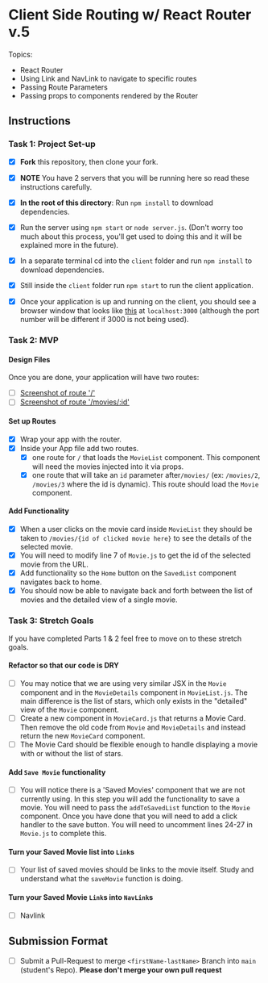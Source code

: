 # Client Side Routing w/ React Router v.5

Topics:

-   React Router
-   Using Link and NavLink to navigate to specific routes
-   Passing Route Parameters
-   Passing props to components rendered by the Router

## Instructions

### Task 1: Project Set-up

-   [x] **Fork** this repository, then clone your fork.
-   [x] **NOTE** You have 2 servers that you will be running here so read these instructions carefully.
-   [x] **In the root of this directory**: Run `npm install` to download dependencies.
-   [x] Run the server using `npm start` or `node server.js`. (Don't worry too much about this process, you'll get used to doing this and it will be explained more in the future).
-   [x] In a separate terminal cd into the `client` folder and run `npm install` to download dependencies.
-   [x] Still inside the `client` folder run `npm start` to run the client application.

-   [x] Once your application is up and running on the client, you should see a browser window that looks like [this](https://tk-assets.lambdaschool.com/c6b3e8d8-afe0-4663-82da-60b1de76f649_movies-home.png) at `localhost:3000` (although the port number will be different if 3000 is not being used).

### Task 2: MVP

#### Design Files

Once you are done, your application will have two routes:

-   [ ] [Screenshot of route '/'](https://tk-assets.lambdaschool.com/b9ced241-681f-432a-9047-ef2ba7e34946_first-route.png)
-   [ ] [Screenshot of route '/movies/:id'](https://tk-assets.lambdaschool.com/06f9f448-2804-4b4a-9408-41904af96a4e_second-route.png)

#### Set up Routes

-   [x] Wrap your app with the router.
-   [x] Inside your App file add two routes.
    -   [x] one route for `/` that loads the `MovieList` component. This component will need the movies injected into it via props.
    -   [x] one route that will take an `id` parameter after`/movies/` (ex: `/movies/2`, `/movies/3` where the id is dynamic). This route should load the `Movie` component.

#### Add Functionality

-   [x] When a user clicks on the movie card inside `MovieList` they should be taken to `/movies/{id of clicked movie here}` to see the details of the selected movie.
-   [x] You will need to modify line 7 of `Movie.js` to get the id of the selected movie from the URL.
-   [x] Add functionality so the `Home` button on the `SavedList` component navigates back to home.
-   [x] You should now be able to navigate back and forth between the list of movies and the detailed view of a single movie.

### Task 3: Stretch Goals

If you have completed Parts 1 & 2 feel free to move on to these stretch goals.

#### Refactor so that our code is DRY

-   [ ] You may notice that we are using very similar JSX in the `Movie` component and in the `MovieDetails` component in `MovieList.js`. The main difference is the list of stars, which only exists in the "detailed" view of the `Movie` component.
-   [ ] Create a new component in `MovieCard.js` that returns a Movie Card. Then remove the old code from `Movie` and `MovieDetails` and instead return the new `MovieCard` component.
-   [ ] The Movie Card should be flexible enough to handle displaying a movie with or without the list of stars.

#### Add `Save Movie` functionality

-   [ ] You will notice there is a 'Saved Movies' component that we are not currently using. In this step you will add the functionality to save a movie. You will need to pass the `addToSavedList` function to the `Movie` component. Once you have done that you will need to add a click handler to the save button. You will need to uncomment lines 24-27 in `Movie.js` to complete this.

#### Turn your Saved Movie list into `Link`s

-   [ ] Your list of saved movies should be links to the movie itself. Study and understand what the `saveMovie` function is doing.

#### Turn your Saved Movie `Link`s into `NavLink`s

-   [ ] Navlink

## Submission Format

-   [ ] Submit a Pull-Request to merge `<firstName-lastName>` Branch into `main` (student's Repo). **Please don't merge your own pull request**
